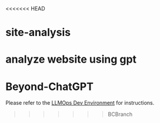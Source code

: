 <<<<<<< HEAD
# site-analysis
analyze website using gpt
=======
# Beyond-ChatGPT
Please refer to the [LLMOps Dev Environment](https://github.com/AI-Maker-Space/LLMOps-Dev-101/) for instructions.
>>>>>>> BCBranch
